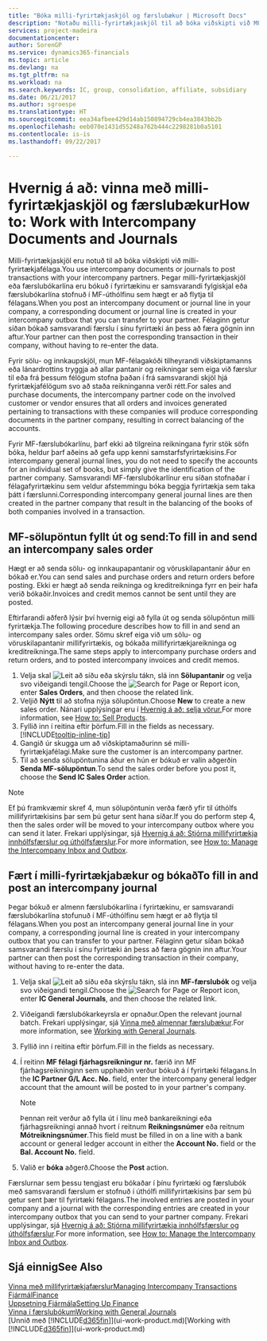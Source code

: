 ```yaml
---
title: "Bóka milli-fyrirtækjaskjöl og færslubækur | Microsoft Docs"
description: "Notaðu milli-fyrirtækjaskjöl til að bóka viðskipti við MF-félaga."
services: project-madeira
documentationcenter: 
author: SorenGP
ms.service: dynamics365-financials
ms.topic: article
ms.devlang: na
ms.tgt_pltfrm: na
ms.workload: na
ms.search.keywords: IC, group, consolidation, affiliate, subsidiary
ms.date: 06/21/2017
ms.author: sgroespe
ms.translationtype: HT
ms.sourcegitcommit: eea34afbee429d14ab150894729cb4ea3843bb2b
ms.openlocfilehash: eeb070e1431d55248a762b444c2298281b0a5101
ms.contentlocale: is-is
ms.lasthandoff: 09/22/2017

---
```

# <a name="how-to-work-with-intercompany-documents-and-journals"></a><span data-ttu-id="efd7a-103">Hvernig á að: vinna með milli-fyrirtækjaskjöl og færslubækur</span><span class="sxs-lookup"><span data-stu-id="efd7a-103">How to: Work with Intercompany Documents and Journals</span></span>
<span data-ttu-id="efd7a-104">Milli-fyrirtækjaskjöl eru notuð til að bóka viðskipti við milli-fyrirtækjafélaga.</span><span class="sxs-lookup"><span data-stu-id="efd7a-104">You use intercompany documents or journals to post transactions with your intercompany partners.</span></span> <span data-ttu-id="efd7a-105">Þegar milli-fyrirtækjaskjöl eða færslubókarlína eru bókuð í fyrirtækinu er samsvarandi fylgiskjal eða færslubókarlína stofnuð í MF-úthólfinu sem hægt er að flytja til félagans.</span><span class="sxs-lookup"><span data-stu-id="efd7a-105">When you post an intercompany document or journal line in your company, a corresponding document or journal line is created in your intercompany outbox that you can transfer to your partner.</span></span> <span data-ttu-id="efd7a-106">Félaginn getur síðan bókað samsvarandi færslu í sínu fyrirtæki án þess að færa gögnin inn aftur.</span><span class="sxs-lookup"><span data-stu-id="efd7a-106">Your partner can then post the corresponding transaction in their company, without having to re-enter the data.</span></span>

<span data-ttu-id="efd7a-107">Fyrir sölu- og innkaupskjöl, mun MF-félagakóði tilheyrandi viðskiptamanns eða lánardrottins tryggja að allar pantanir og reikningar sem eiga við færslur til eða frá þessum félögum stofna þaðan í frá samsvarandi skjöl hjá fyrirtækjafélögum svo að staða reikninganna verði rétt.</span><span class="sxs-lookup"><span data-stu-id="efd7a-107">For sales and purchase documents, the intercompany partner code on the involved customer or vendor ensures that all orders and invoices generated pertaining to transactions with these companies will produce corresponding documents in the partner company, resulting in correct balancing of the accounts.</span></span>

<span data-ttu-id="efd7a-108">Fyrir MF-færslubókarlínu, þarf ekki að tilgreina reikningana fyrir stök söfn bóka, heldur þarf aðeins að gefa upp kenni samstarfsfyrirtækisins.</span><span class="sxs-lookup"><span data-stu-id="efd7a-108">For intercompany general journal lines, you do not need to specify the accounts for an individual set of books, but simply give the identification of the partner company.</span></span> <span data-ttu-id="efd7a-109">Samsvarandi MF-færslubókarlínur eru síðan stofnaðar í félagafyrirtækinu sem veldur afstemmingu bóka beggja fyrirtækja sem taka þátt í færslunni.</span><span class="sxs-lookup"><span data-stu-id="efd7a-109">Corresponding intercompany general journal lines are then created in the partner company that result in the balancing of the books of both companies involved in a transaction.</span></span>

## <a name="to-fill-in-and-send-an-intercompany-sales-order"></a><span data-ttu-id="efd7a-110">MF-sölupöntun fyllt út og send:</span><span class="sxs-lookup"><span data-stu-id="efd7a-110">To fill in and send an intercompany sales order</span></span>
<span data-ttu-id="efd7a-111">Hægt er að senda sölu- og innkaupapantanir og vöruskilapantanir áður en bókað er.</span><span class="sxs-lookup"><span data-stu-id="efd7a-111">You can send sales and purchase orders and return orders before posting.</span></span> <span data-ttu-id="efd7a-112">Ekki er hægt að senda reikninga og kreditreikninga fyrr en þeir hafa verið bókaðir.</span><span class="sxs-lookup"><span data-stu-id="efd7a-112">Invoices and credit memos cannot be sent until they are posted.</span></span>

<span data-ttu-id="efd7a-113">Eftirfarandi aðferð lýsir því hvernig eigi að fylla út og senda sölupöntun milli fyrirtækja.</span><span class="sxs-lookup"><span data-stu-id="efd7a-113">The following procedure describes how to fill in and send an intercompany sales order.</span></span> <span data-ttu-id="efd7a-114">Sömu skref eiga við um sölu- og vöruskilapantanir millifyrirtækis, og bókaða millifyrirtækjareikninga og kreditreikninga.</span><span class="sxs-lookup"><span data-stu-id="efd7a-114">The same steps apply to intercompany purchase orders and return orders, and to posted intercompany invoices and credit memos.</span></span>  

1. <span data-ttu-id="efd7a-115">Velja skal ![Leit að síðu eða skýrslu](media/ui-search/search_small.png "Leit að síðu eða skýrslu táknið") tákn, slá inn  **Sölupantanir** og velja svo viðeigandi tengil.</span><span class="sxs-lookup"><span data-stu-id="efd7a-115">Choose the ![Search for Page or Report](media/ui-search/search_small.png "Search for Page or Report icon") icon, enter **Sales Orders**, and then choose the related link.</span></span>  
2. <span data-ttu-id="efd7a-116">Veljið **Nýtt** til að stofna nýja sölupöntun.</span><span class="sxs-lookup"><span data-stu-id="efd7a-116">Choose **New** to create a new sales order.</span></span> <span data-ttu-id="efd7a-117">Nánari upplýsingar eru í [Hvernig á að: selja vörur.](sales-how-sell-products.md)</span><span class="sxs-lookup"><span data-stu-id="efd7a-117">For more information, see [How to: Sell Products](sales-how-sell-products.md).</span></span>  
3. <span data-ttu-id="efd7a-118">Fyllið inn í reitina eftir þörfum.</span><span class="sxs-lookup"><span data-stu-id="efd7a-118">Fill in the fields as necessary.</span></span> [!INCLUDE[tooltip-inline-tip](includes/tooltip-inline-tip_md.md)]
4. <span data-ttu-id="efd7a-119">Gangið úr skugga um að viðskiptamaðurinn sé milli-fyrirtækjafélagi.</span><span class="sxs-lookup"><span data-stu-id="efd7a-119">Make sure the customer is an intercompany partner.</span></span>
5. <span data-ttu-id="efd7a-120">Til að senda sölupöntunina áður en hún er bókuð er valin aðgerðin **Senda MF-sölupöntun**.</span><span class="sxs-lookup"><span data-stu-id="efd7a-120">To send the sales order before you post it, choose the **Send IC Sales Order** action.</span></span>

> [!NOTE]
> <span data-ttu-id="efd7a-121">Ef þú framkvæmir skref 4, mun sölupöntunin verða færð yfir til úthólfs millifyrirtækisins þar sem þú getur sent hana síðar.</span><span class="sxs-lookup"><span data-stu-id="efd7a-121">If you do perform step 4, then the sales order will be moved to your intercompany outbox where you can send it later.</span></span> <span data-ttu-id="efd7a-122">Frekari upplýsingar, sjá [Hvernig á að: Stjórna millifyrirtækja innhólfsfærslur og úthólfsfærslur](intercompany-how-manage-intercompany-inbox.md).</span><span class="sxs-lookup"><span data-stu-id="efd7a-122">For more information, see [How to: Manage the Intercompany Inbox and Outbox](intercompany-how-manage-intercompany-inbox.md).</span></span>

## <a name="to-fill-in-and-post-an-intercompany-journal"></a><span data-ttu-id="efd7a-123">Fært í milli-fyrirtækjabækur og bókað</span><span class="sxs-lookup"><span data-stu-id="efd7a-123">To fill in and post an intercompany journal</span></span>
<span data-ttu-id="efd7a-124">Þegar bókuð er almenn færslubókarlína í fyrirtækinu, er samsvarandi færslubókarlína stofunuð í MF-úthólfinu sem hægt er að flytja til félagans.</span><span class="sxs-lookup"><span data-stu-id="efd7a-124">When you post an intercompany general journal line in your company, a corresponding journal line is created in your intercompany outbox that you can transfer to your partner.</span></span> <span data-ttu-id="efd7a-125">Félaginn getur síðan bókað samsvarandi færslu í sínu fyrirtæki án þess að færa gögnin inn aftur.</span><span class="sxs-lookup"><span data-stu-id="efd7a-125">Your partner can then post the corresponding transaction in their company, without having to re-enter the data.</span></span>

1. <span data-ttu-id="efd7a-126">Velja skal ![Leit að síðu eða skýrslu](media/ui-search/search_small.png "Leit að síðu eða skýrslu táknið") tákn, slá inn **MF-færslubók** og velja svo viðeigandi tengil.</span><span class="sxs-lookup"><span data-stu-id="efd7a-126">Choose the ![Search for Page or Report](media/ui-search/search_small.png "Search for Page or Report icon") icon, enter **IC General Journals**, and then choose the related link.</span></span>  
2. <span data-ttu-id="efd7a-127">Viðeigandi færslubókarkeyrsla er opnaður.</span><span class="sxs-lookup"><span data-stu-id="efd7a-127">Open the relevant journal batch.</span></span> <span data-ttu-id="efd7a-128">Frekari upplýsingar, sjá [Vinna með almennar færslubækur](ui-work-general-journals.md).</span><span class="sxs-lookup"><span data-stu-id="efd7a-128">For more information, see [Working with General Journals](ui-work-general-journals.md).</span></span>
3. <span data-ttu-id="efd7a-129">Fyllið inn í reitina eftir þörfum.</span><span class="sxs-lookup"><span data-stu-id="efd7a-129">Fill in the fields as necessary.</span></span>
4. <span data-ttu-id="efd7a-130">Í reitinn **MF félagi fjárhagsreikningur nr.** færið inn MF fjárhagsreikninginn sem upphæðin verður bókuð á í fyrirtæki félagans.</span><span class="sxs-lookup"><span data-stu-id="efd7a-130">In the **IC Partner G/L Acc. No.** field, enter the intercompany general ledger account that the amount will be posted to in your partner's company.</span></span>

    > [!NOTE]
    > <span data-ttu-id="efd7a-131">Þennan reit verður að fylla út í línu með bankareikningi eða fjárhagsreikningi annað hvort í reitnum **Reikningsnúmer** eða reitnum **Mótreikningsnúmer**.</span><span class="sxs-lookup"><span data-stu-id="efd7a-131">This field must be filled in on a line with a bank account or general ledger account in either the **Account No.** field or the **Bal. Account No.** field.</span></span>  
5. <span data-ttu-id="efd7a-132">Valið er **bóka** aðgerð.</span><span class="sxs-lookup"><span data-stu-id="efd7a-132">Choose the **Post** action.</span></span>

<span data-ttu-id="efd7a-133">Færslurnar sem þessu tengjast eru bókaðar í þínu fyrirtæki og færslubók með samsvarandi færslum er stofnuð í úthólfi millifyrirtækisins þar sem þú getur sent þær til fyrirtæki félagans.</span><span class="sxs-lookup"><span data-stu-id="efd7a-133">The involved entries are posted in your company and a journal with the corresponding entries are created in your intercompany outbox that you can send to your partner company.</span></span> <span data-ttu-id="efd7a-134">Frekari upplýsingar, sjá [Hvernig á að: Stjórna millifyrirtækja innhólfsfærslur og úthólfsfærslur](intercompany-how-manage-intercompany-inbox.md).</span><span class="sxs-lookup"><span data-stu-id="efd7a-134">For more information, see [How to: Manage the Intercompany Inbox and Outbox](intercompany-how-manage-intercompany-inbox.md).</span></span> 

## <a name="see-also"></a><span data-ttu-id="efd7a-135">Sjá einnig</span><span class="sxs-lookup"><span data-stu-id="efd7a-135">See Also</span></span>
[<span data-ttu-id="efd7a-136">Vinna með millifyrirtækjafærslur</span><span class="sxs-lookup"><span data-stu-id="efd7a-136">Managing Intercompany Transactions</span></span>](intercompany-manage.md)  
[<span data-ttu-id="efd7a-137">Fjármál</span><span class="sxs-lookup"><span data-stu-id="efd7a-137">Finance</span></span>](finance.md)  
[<span data-ttu-id="efd7a-138">Uppsetning Fjármála</span><span class="sxs-lookup"><span data-stu-id="efd7a-138">Setting Up Finance</span></span>](finance-setup-finance.md)  
[<span data-ttu-id="efd7a-139">Vinna í færslubókum</span><span class="sxs-lookup"><span data-stu-id="efd7a-139">Working with General Journals</span></span>](ui-work-general-journals.md)  
<span data-ttu-id="efd7a-140">[Unnið með [!INCLUDE[d365fin](includes/d365fin_md.md)]](ui-work-product.md)</span><span class="sxs-lookup"><span data-stu-id="efd7a-140">[Working with [!INCLUDE[d365fin](includes/d365fin_md.md)]](ui-work-product.md)</span></span>


